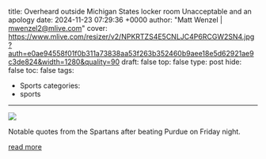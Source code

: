 title: Overheard outside Michigan States locker room Unacceptable and an apology
date: 2024-11-23 07:29:36 +0000
author: "Matt Wenzel | mwenzel2@mlive.com"
cover: https://www.mlive.com/resizer/v2/NPKRTZS4E5CNLJC4P6RCGW2SN4.jpg?auth=e0ae94558f01f0b311a73838aa53f263b352460b9aee18e5d62921ae9c3de824&width=1280&quality=90
draft: false
top: false
type: post
hide: false
toc: false
tags:
  - Sports
categories:
  - sports
---

![](https://www.mlive.com/resizer/v2/NPKRTZS4E5CNLJC4P6RCGW2SN4.jpg?auth=e0ae94558f01f0b311a73838aa53f263b352460b9aee18e5d62921ae9c3de824&width=1280&quality=90)

Notable quotes from the Spartans after beating Purdue on Friday night.

[read more](https://www.mlive.com/spartans/2024/11/overheard-outside-michigan-states-locker-room-unacceptable-and-an-apology.html)
